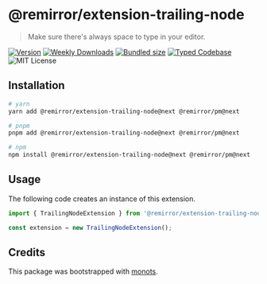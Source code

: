 # @remirror/extension-trailing-node

> Make sure there's always space to type in your editor.

[![Version][version]][npm] [![Weekly Downloads][downloads-badge]][npm] [![Bundled size][size-badge]][size] [![Typed Codebase][typescript]](./src/index.ts) ![MIT License][license]

[version]: https://flat.badgen.net/npm/v/@remirror/extension-trailing-node
[npm]: https://npmjs.com/package/@remirror/extension-trailing-node
[license]: https://flat.badgen.net/badge/license/MIT/purple
[size]: https://bundlephobia.com/result?p=@remirror/extension-trailing-node
[size-badge]: https://flat.badgen.net/bundlephobia/minzip/@remirror/extension-trailing-node
[typescript]: https://flat.badgen.net/badge/icon/TypeScript?icon=typescript&label
[downloads-badge]: https://badgen.net/npm/dw/@remirror/extension-trailing-node/red?icon=npm

## Installation

```bash
# yarn
yarn add @remirror/extension-trailing-node@next @remirror/pm@next

# pnpm
pnpm add @remirror/extension-trailing-node@next @remirror/pm@next

# npm
npm install @remirror/extension-trailing-node@next @remirror/pm@next
```

## Usage

The following code creates an instance of this extension.

```ts
import { TrailingNodeExtension } from '@remirror/extension-trailing-node';

const extension = new TrailingNodeExtension();
```

## Credits

This package was bootstrapped with [monots].

[monots]: https://github.com/monots/monots
